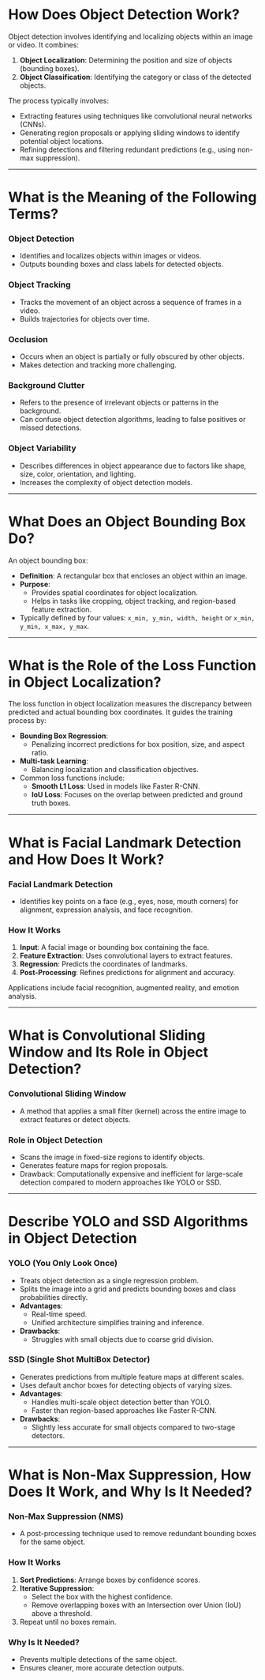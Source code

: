 # How Does Object Detection Work?

Object detection involves identifying and localizing objects within an image or video. It combines:
1. **Object Localization**: Determining the position and size of objects (bounding boxes).
2. **Object Classification**: Identifying the category or class of the detected objects.

The process typically involves:
- Extracting features using techniques like convolutional neural networks (CNNs).
- Generating region proposals or applying sliding windows to identify potential object locations.
- Refining detections and filtering redundant predictions (e.g., using non-max suppression).

---

# What is the Meaning of the Following Terms?

### Object Detection
- Identifies and localizes objects within images or videos.
- Outputs bounding boxes and class labels for detected objects.

### Object Tracking
- Tracks the movement of an object across a sequence of frames in a video.
- Builds trajectories for objects over time.

### Occlusion
- Occurs when an object is partially or fully obscured by other objects.
- Makes detection and tracking more challenging.

### Background Clutter
- Refers to the presence of irrelevant objects or patterns in the background.
- Can confuse object detection algorithms, leading to false positives or missed detections.

### Object Variability
- Describes differences in object appearance due to factors like shape, size, color, orientation, and lighting.
- Increases the complexity of object detection models.

---

# What Does an Object Bounding Box Do?

An object bounding box:
- **Definition**: A rectangular box that encloses an object within an image.
- **Purpose**:
  - Provides spatial coordinates for object localization.
  - Helps in tasks like cropping, object tracking, and region-based feature extraction.
- Typically defined by four values: `x_min, y_min, width, height` or `x_min, y_min, x_max, y_max`.

---

# What is the Role of the Loss Function in Object Localization?

The loss function in object localization measures the discrepancy between predicted and actual bounding box coordinates. It guides the training process by:
- **Bounding Box Regression**:
  - Penalizing incorrect predictions for box position, size, and aspect ratio.
- **Multi-task Learning**:
  - Balancing localization and classification objectives.
- Common loss functions include:
  - **Smooth L1 Loss**: Used in models like Faster R-CNN.
  - **IoU Loss**: Focuses on the overlap between predicted and ground truth boxes.

---

# What is Facial Landmark Detection and How Does It Work?

### Facial Landmark Detection
- Identifies key points on a face (e.g., eyes, nose, mouth corners) for alignment, expression analysis, and face recognition.

### How It Works
1. **Input**: A facial image or bounding box containing the face.
2. **Feature Extraction**: Uses convolutional layers to extract features.
3. **Regression**: Predicts the coordinates of landmarks.
4. **Post-Processing**: Refines predictions for alignment and accuracy.

Applications include facial recognition, augmented reality, and emotion analysis.

---

# What is Convolutional Sliding Window and Its Role in Object Detection?

### Convolutional Sliding Window
- A method that applies a small filter (kernel) across the entire image to extract features or detect objects.

### Role in Object Detection
- Scans the image in fixed-size regions to identify objects.
- Generates feature maps for region proposals.
- Drawback: Computationally expensive and inefficient for large-scale detection compared to modern approaches like YOLO or SSD.

---

# Describe YOLO and SSD Algorithms in Object Detection

### YOLO (You Only Look Once)
- Treats object detection as a single regression problem.
- Splits the image into a grid and predicts bounding boxes and class probabilities directly.
- **Advantages**:
  - Real-time speed.
  - Unified architecture simplifies training and inference.
- **Drawbacks**:
  - Struggles with small objects due to coarse grid division.

### SSD (Single Shot MultiBox Detector)
- Generates predictions from multiple feature maps at different scales.
- Uses default anchor boxes for detecting objects of varying sizes.
- **Advantages**:
  - Handles multi-scale object detection better than YOLO.
  - Faster than region-based approaches like Faster R-CNN.
- **Drawbacks**:
  - Slightly less accurate for small objects compared to two-stage detectors.

---

# What is Non-Max Suppression, How Does It Work, and Why Is It Needed?

### Non-Max Suppression (NMS)
- A post-processing technique used to remove redundant bounding boxes for the same object.

### How It Works
1. **Sort Predictions**: Arrange boxes by confidence scores.
2. **Iterative Suppression**:
   - Select the box with the highest confidence.
   - Remove overlapping boxes with an Intersection over Union (IoU) above a threshold.
3. Repeat until no boxes remain.

### Why Is It Needed?
- Prevents multiple detections of the same object.
- Ensures cleaner, more accurate detection outputs.